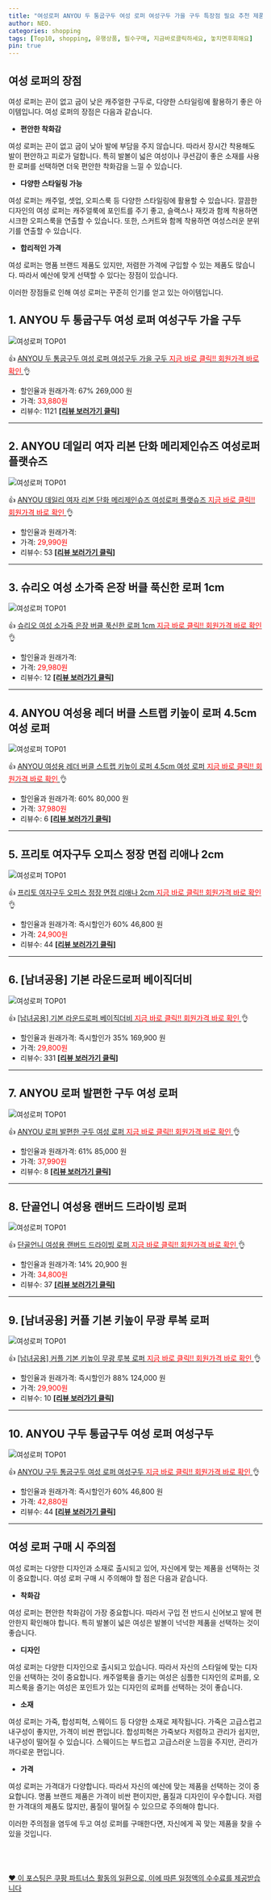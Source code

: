 ```yaml
---
title: "여성로퍼 ANYOU 두 통굽구두 여성 로퍼 여성구두 가을 구두 특장점 필요 추천 제품 비교 최저 가격 비교 장점 구매 후기 구매평"
author: NEO.
categories: shopping
tags: [Top10, shopping, 유행상품, 필수구매, 지금바로클릭하세요, 놓치면후회해요]
pin: true
---
```

## 여성 로퍼의 장점

여성 로퍼는 끈이 없고 굽이 낮은 캐주얼한 구두로, 다양한 스타일링에 활용하기 좋은 아이템입니다. 여성 로퍼의 장점은 다음과 같습니다.

* **편안한 착화감**

여성 로퍼는 끈이 없고 굽이 낮아 발에 부담을 주지 않습니다. 따라서 장시간 착용해도 발이 편안하고 피로가 덜합니다. 특히 발볼이 넓은 여성이나 쿠션감이 좋은 소재를 사용한 로퍼를 선택하면 더욱 편안한 착화감을 느낄 수 있습니다.

* **다양한 스타일링 가능**

여성 로퍼는 캐주얼, 셋업, 오피스룩 등 다양한 스타일링에 활용할 수 있습니다. 깔끔한 디자인의 여성 로퍼는 캐주얼룩에 포인트를 주기 좋고, 슬랙스나 재킷과 함께 착용하면 시크한 오피스룩을 연출할 수 있습니다. 또한, 스커트와 함께 착용하면 여성스러운 분위기를 연출할 수 있습니다.

* **합리적인 가격**

여성 로퍼는 명품 브랜드 제품도 있지만, 저렴한 가격에 구입할 수 있는 제품도 많습니다. 따라서 예산에 맞게 선택할 수 있다는 장점이 있습니다.

이러한 장점들로 인해 여성 로퍼는 꾸준히 인기를 얻고 있는 아이템입니다.

   

## 1. ANYOU 두 통굽구두 여성 로퍼 여성구두 가을 구두

![여성로퍼 TOP01](https://thumbnail7.coupangcdn.com/thumbnails/remote/490x490ex/image/vendor_inventory/5a65/e936050fedc769cfe367c8d2afe418b20a2320f4bb58914899460d550e76.jpg)


👍 [ANYOU 두 통굽구두 여성 로퍼 여성구두 가을 구두 <font color=red> 지금 바로 클릭!! 회원가격 바로 확인 </font> ](https://link.coupang.com/re/AFFSDP?lptag=AF3617701&subid=GithubCoopas&pageKey=7638609327&traceid=V0-153&itemId=20289836185&vendorItemId=87624974611) 👌 


- 할인율과 원래가격: 67%  269,000   원
- 가격: <span style='color:red'>33,880원</span>
- 리뷰수: 1121  [**[리뷰 보러가기 클릭]**](https://link.coupang.com/re/AFFSDP?lptag=AF3617701&subid=GithubCoopas&pageKey=7638609327&traceid=V0-153&itemId=20289836185&vendorItemId=87624974611)

---


   

## 2. ANYOU 데일리 여자 리본 단화 메리제인슈즈 여성로퍼 플랫슈즈

![여성로퍼 TOP01](https://thumbnail10.coupangcdn.com/thumbnails/remote/490x490ex/image/vendor_inventory/4b9a/ddb1ac32b1f5ba3db87ebea2681d44dc23565370939331b731d1d1e67750.jpg)


👍 [ANYOU 데일리 여자 리본 단화 메리제인슈즈 여성로퍼 플랫슈즈 <font color=red> 지금 바로 클릭!! 회원가격 바로 확인 </font> ](https://link.coupang.com/re/AFFSDP?lptag=AF3617701&subid=GithubCoopas&pageKey=7615093368&traceid=V0-153&itemId=20176880959&vendorItemId=87635783891) 👌 


- 할인율과 원래가격: 
- 가격: <span style='color:red'>29,990원</span>
- 리뷰수: 53  [**[리뷰 보러가기 클릭]**](https://link.coupang.com/re/AFFSDP?lptag=AF3617701&subid=GithubCoopas&pageKey=7615093368&traceid=V0-153&itemId=20176880959&vendorItemId=87635783891)

---


   

## 3. 슈리오 여성 소가죽 은장 버클 푹신한 로퍼 1cm

![여성로퍼 TOP01](https://thumbnail10.coupangcdn.com/thumbnails/remote/490x490ex/image/vendor_inventory/5dfc/087fa8412fb0b79026f3ce4ed658ca91bd4b7f588ec4f1b5a533f4871a86.jpg)


👍 [슈리오 여성 소가죽 은장 버클 푹신한 로퍼 1cm <font color=red> 지금 바로 클릭!! 회원가격 바로 확인 </font> ](https://link.coupang.com/re/AFFSDP?lptag=AF3617701&subid=GithubCoopas&pageKey=6976692202&traceid=V0-153&itemId=19144253753&vendorItemId=86078626272) 👌 


- 할인율과 원래가격: 
- 가격: <span style='color:red'>29,980원</span>
- 리뷰수: 12  [**[리뷰 보러가기 클릭]**](https://link.coupang.com/re/AFFSDP?lptag=AF3617701&subid=GithubCoopas&pageKey=6976692202&traceid=V0-153&itemId=19144253753&vendorItemId=86078626272)

---


   

## 4. ANYOU 여성용 레더 버클 스트랩 키높이 로퍼 4.5cm 여성 로퍼

![여성로퍼 TOP01](https://thumbnail6.coupangcdn.com/thumbnails/remote/490x490ex/image/vendor_inventory/67d6/f7935b90a63cbb3c70bc5936165e85e1be920d9326b21f4887a829d13ff5.jpg)


👍 [ANYOU 여성용 레더 버클 스트랩 키높이 로퍼 4.5cm 여성 로퍼 <font color=red> 지금 바로 클릭!! 회원가격 바로 확인 </font> ](https://link.coupang.com/re/AFFSDP?lptag=AF3617701&subid=GithubCoopas&pageKey=7638908210&traceid=V0-153&itemId=20291481754&vendorItemId=87829110746) 👌 


- 할인율과 원래가격: 60%  80,000   원
- 가격: <span style='color:red'>37,980원</span>
- 리뷰수: 6  [**[리뷰 보러가기 클릭]**](https://link.coupang.com/re/AFFSDP?lptag=AF3617701&subid=GithubCoopas&pageKey=7638908210&traceid=V0-153&itemId=20291481754&vendorItemId=87829110746)

---


   

## 5. 프리토 여자구두 오피스 정장 면접 리애나 2cm

![여성로퍼 TOP01](https://thumbnail6.coupangcdn.com/thumbnails/remote/490x490ex/image/vendor_inventory/94fa/2e271ec52f31022033e9ae392ee2bca028d6ae255c38f6a4d4aae4e54915.png)


👍 [프리토 여자구두 오피스 정장 면접 리애나 2cm <font color=red> 지금 바로 클릭!! 회원가격 바로 확인 </font> ](https://link.coupang.com/re/AFFSDP?lptag=AF3617701&subid=GithubCoopas&pageKey=6695182906&traceid=V0-153&itemId=15486406964&vendorItemId=82705808855) 👌 


- 할인율과 원래가격: 즉시할인가 60%  46,800   원
- 가격: <span style='color:red'>24,900원</span>
- 리뷰수: 44  [**[리뷰 보러가기 클릭]**](https://link.coupang.com/re/AFFSDP?lptag=AF3617701&subid=GithubCoopas&pageKey=6695182906&traceid=V0-153&itemId=15486406964&vendorItemId=82705808855)

---


   

## 6. [남녀공용] 기본 라운드로퍼 베이직더비

![여성로퍼 TOP01](https://thumbnail7.coupangcdn.com/thumbnails/remote/490x490ex/image/vendor_inventory/73a8/f878db020f14bb4390a5dd9ac9701a558c46ddf8f0c74325a54c4382e24b.jpg)


👍 [[남녀공용] 기본 라운드로퍼 베이직더비 <font color=red> 지금 바로 클릭!! 회원가격 바로 확인 </font> ](https://link.coupang.com/re/AFFSDP?lptag=AF3617701&subid=GithubCoopas&pageKey=6597967370&traceid=V0-153&itemId=14914549500&vendorItemId=82152913040) 👌 


- 할인율과 원래가격: 즉시할인가 35%  169,900   원
- 가격: <span style='color:red'>29,800원</span>
- 리뷰수: 331  [**[리뷰 보러가기 클릭]**](https://link.coupang.com/re/AFFSDP?lptag=AF3617701&subid=GithubCoopas&pageKey=6597967370&traceid=V0-153&itemId=14914549500&vendorItemId=82152913040)

---


   

## 7. ANYOU 로퍼 발편한 구두 여성 로퍼

![여성로퍼 TOP01](https://thumbnail10.coupangcdn.com/thumbnails/remote/490x490ex/image/vendor_inventory/4e17/0290e9d32a7da8116488b253ecd6eefc765b0375d139ff12e776986118c1.jpg)


👍 [ANYOU 로퍼 발편한 구두 여성 로퍼 <font color=red> 지금 바로 클릭!! 회원가격 바로 확인 </font> ](https://link.coupang.com/re/AFFSDP?lptag=AF3617701&subid=GithubCoopas&pageKey=7641880366&traceid=V0-153&itemId=20307919483&vendorItemId=87622407154) 👌 


- 할인율과 원래가격: 61%  85,000   원
- 가격: <span style='color:red'>37,990원</span>
- 리뷰수: 8  [**[리뷰 보러가기 클릭]**](https://link.coupang.com/re/AFFSDP?lptag=AF3617701&subid=GithubCoopas&pageKey=7641880366&traceid=V0-153&itemId=20307919483&vendorItemId=87622407154)

---


   

## 8. 단골언니 여성용 랜버드 드라이빙 로퍼

![여성로퍼 TOP01](https://thumbnail10.coupangcdn.com/thumbnails/remote/490x490ex/image/retail/images/554164597340313-3649c967-a771-4062-8169-82ca29b64f6d.jpg)


👍 [단골언니 여성용 랜버드 드라이빙 로퍼 <font color=red> 지금 바로 클릭!! 회원가격 바로 확인 </font> ](https://link.coupang.com/re/AFFSDP?lptag=AF3617701&subid=GithubCoopas&pageKey=6056146506&traceid=V0-153&itemId=13867535861&vendorItemId=81117448860) 👌 


- 할인율과 원래가격: 14%  20,900   원
- 가격: <span style='color:red'>34,800원</span>
- 리뷰수: 37  [**[리뷰 보러가기 클릭]**](https://link.coupang.com/re/AFFSDP?lptag=AF3617701&subid=GithubCoopas&pageKey=6056146506&traceid=V0-153&itemId=13867535861&vendorItemId=81117448860)

---


   

## 9. [남녀공용] 커플 기본 키높이 무광 루복 로퍼

![여성로퍼 TOP01](https://thumbnail7.coupangcdn.com/thumbnails/remote/490x490ex/image/vendor_inventory/89ab/12169a729dd897b84896ded15362213f6334fed3c583f5fa4e1fdb6464d5.jpg)


👍 [[남녀공용] 커플 기본 키높이 무광 루복 로퍼 <font color=red> 지금 바로 클릭!! 회원가격 바로 확인 </font> ](https://link.coupang.com/re/AFFSDP?lptag=AF3617701&subid=GithubCoopas&pageKey=6597929649&traceid=V0-153&itemId=14914354512&vendorItemId=82152720616) 👌 


- 할인율과 원래가격: 즉시할인가 88%  124,000   원
- 가격: <span style='color:red'>29,900원</span>
- 리뷰수: 10  [**[리뷰 보러가기 클릭]**](https://link.coupang.com/re/AFFSDP?lptag=AF3617701&subid=GithubCoopas&pageKey=6597929649&traceid=V0-153&itemId=14914354512&vendorItemId=82152720616)

---


   

## 10. ANYOU 구두 통굽구두 여성 로퍼 여성구두

![여성로퍼 TOP01](https://thumbnail9.coupangcdn.com/thumbnails/remote/490x490ex/image/vendor_inventory/0520/69fbe082a9591f381156a1f84c74e27f3c11c1dba5e3865474ce4d3edc79.jpg)


👍 [ANYOU 구두 통굽구두 여성 로퍼 여성구두 <font color=red> 지금 바로 클릭!! 회원가격 바로 확인 </font> ](https://link.coupang.com/re/AFFSDP?lptag=AF3617701&subid=GithubCoopas&pageKey=7637527878&traceid=V0-153&itemId=20284314933&vendorItemId=87611054580) 👌 


- 할인율과 원래가격: 즉시할인가 60%  46,800   원
- 가격: <span style='color:red'>42,880원</span>
- 리뷰수: 44  [**[리뷰 보러가기 클릭]**](https://link.coupang.com/re/AFFSDP?lptag=AF3617701&subid=GithubCoopas&pageKey=7637527878&traceid=V0-153&itemId=20284314933&vendorItemId=87611054580)

---
## 여성 로퍼 구매 시 주의점

여성 로퍼는 다양한 디자인과 소재로 출시되고 있어, 자신에게 맞는 제품을 선택하는 것이 중요합니다. 여성 로퍼 구매 시 주의해야 할 점은 다음과 같습니다.

* **착화감**

여성 로퍼는 편안한 착화감이 가장 중요합니다. 따라서 구입 전 반드시 신어보고 발에 편안한지 확인해야 합니다. 특히 발볼이 넓은 여성은 발볼이 넉넉한 제품을 선택하는 것이 좋습니다.

* **디자인**

여성 로퍼는 다양한 디자인으로 출시되고 있습니다. 따라서 자신의 스타일에 맞는 디자인을 선택하는 것이 중요합니다. 캐주얼룩을 즐기는 여성은 심플한 디자인의 로퍼를, 오피스룩을 즐기는 여성은 포인트가 있는 디자인의 로퍼를 선택하는 것이 좋습니다.

* **소재**

여성 로퍼는 가죽, 합성피혁, 스웨이드 등 다양한 소재로 제작됩니다. 가죽은 고급스럽고 내구성이 좋지만, 가격이 비싼 편입니다. 합성피혁은 가죽보다 저렴하고 관리가 쉽지만, 내구성이 떨어질 수 있습니다. 스웨이드는 부드럽고 고급스러운 느낌을 주지만, 관리가 까다로운 편입니다.

* **가격**

여성 로퍼는 가격대가 다양합니다. 따라서 자신의 예산에 맞는 제품을 선택하는 것이 중요합니다. 명품 브랜드 제품은 가격이 비싼 편이지만, 품질과 디자인이 우수합니다. 저렴한 가격대의 제품도 많지만, 품질이 떨어질 수 있으므로 주의해야 합니다.

이러한 주의점을 염두에 두고 여성 로퍼를 구매한다면, 자신에게 꼭 맞는 제품을 찾을 수 있을 것입니다.<br><br><br><br><br> [ ❤  이 포스팅은 쿠팡 파트너스 활동의 일환으로, 이에 따른 일정액의 수수료를 제공받습니다](https://link.coupang.com/a/bcEFyh)